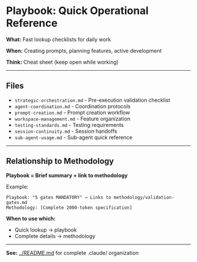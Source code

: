 # Playbook: Quick Operational Reference

**What:** Fast lookup checklists for daily work

**When:** Creating prompts, planning features, active development

**Think:** Cheat sheet (keep open while working)

---

## Files

- `strategic-orchestration.md` - Pre-execution validation checklist
- `agent-coordination.md` - Coordination protocols
- `prompt-creation.md` - Prompt creation workflow
- `workspace-management.md` - Feature organization
- `testing-standards.md` - Testing requirements
- `session-continuity.md` - Session handoffs
- `sub-agent-usage.md` - Sub-agent quick reference

---

## Relationship to Methodology

**Playbook = Brief summary + link to methodology**

Example:
```
Playbook: "5 gates MANDATORY" → Links to methodology/validation-gates.md
Methodology: [Complete 2000-token specification]
```

**When to use which:**
- Quick lookup → playbook
- Complete details → methodology

---

**See:** [../README.md](../README.md) for complete .claude/ organization
